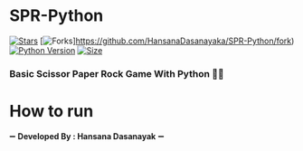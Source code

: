 # SPR-Python

[![Stars](https://img.shields.io/github/stars/TeamUltroid/Ultroid?style=flat-square&color=green)](https://github.com/HansanaDasanayaka/SPR-Python/stargazers)
[![Forks](https://img.shields.io/github/forks/TeamUltroid/Ultroid?style=flat-square&color=green)]https://github.com/HansanaDasanayaka/SPR-Python/fork)
[![Python Version](https://img.shields.io/badge/Python-v3.9-blue)](https://www.python.org/)
[![Size](https://img.shields.io/github/repo-size/TeamUltroid/Ultroid?style=flat-square&color=green)](https://github.com/HansanaDasanayaka/SPR-Python)

### Basic Scissor Paper Rock Game With Python 🐍😅


# How to run
➖ **Developed By : Hansana Dasanayak** ➖
